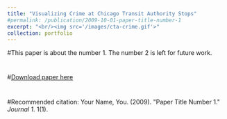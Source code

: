 ```yaml
---
title: "Visualizing Crime at Chicago Transit Authority Stops"
#permalink: /publication/2009-10-01-paper-title-number-1
excerpt: "<br/><img src='/images/cta-crime.gif'>"
collection: portfolio
---
```

#This paper is about the number 1. The number 2 is left for future work.
#
#[Download paper here](http://academicpages.github.io/files/paper1.pdf)
#
#Recommended citation: Your Name, You. (2009). "Paper Title Number 1." <i>Journal 1</i>. 1(1).
